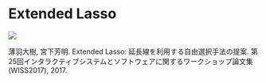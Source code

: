 # Extended Lasso

[![](http://i.ytimg.com/vi/0HAUZrGvOnc/maxresdefault.jpg)](https://www.youtube.com/watch?v=0HAUZrGvOnc)

薄羽大樹, 宮下芳明. Extended Lasso: 延長線を利用する自由選択手法の提案. 第25回インタラクティブシステムとソフトウェアに関するワークショップ論文集(WISS2017), 2017.